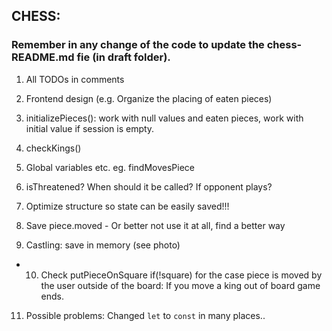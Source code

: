 ## CHESS:

### Remember in any change of the code to update the chess-README.md fie (in draft folder).

1. All TODOs in comments
2. Frontend design (e.g. Organize the placing of eaten pieces)

3. initializePieces(): work with null values and eaten pieces, work with initial value if session is empty.
4. checkKings()

5. Global variables etc. eg. findMovesPiece
6. isThreatened? When should it be called? If opponent plays?

7. Optimize structure so state can be easily saved!!!
8. Save piece.moved - Or better not use it at all, find a better way

9. Castling: save in memory (see photo)
- 10. Check putPieceOnSquare if(!square) for the case piece is moved by the user outside of the board:
    If you move a king out of board game ends.

11. Possible problems: Changed `let` to `const` in many places..

